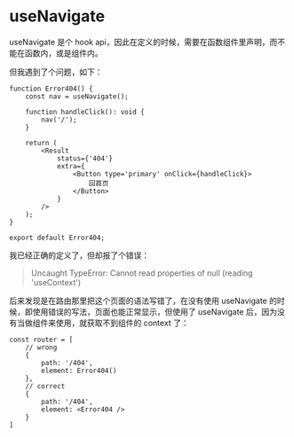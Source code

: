# useNavigate

useNavigate 是个 hook api，因此在定义的时候，需要在函数组件里声明，而不能在函数内，或是组件内。

但我遇到了个问题，如下：
```tsx
function Error404() {
    const nav = useNavigate();

    function handleClick(): void {
        nav('/');
    }

    return (
        <Result
            status={'404'}
            extra={
                <Button type='primary' onClick={handleClick}>
                    回首页
                </Button>
            }
        />
    );
}

export default Error404;
```
我已经正确的定义了，但却报了个错误：
> Uncaught TypeError: Cannot read properties of null (reading 'useContext')

后来发现是在路由那里把这个页面的语法写错了，在没有使用 useNavigate 的时候，即使用错误的写法，页面也能正常显示，但使用了 useNavigate 后，因为没有当做组件来使用，就获取不到组件的 context 了：
```tsx
const router = [
    // wrong
    {
        path: '/404',
        element: Error404()
    },
    // correct
    {
        path: '/404',
        element: <Error404 />
    }
]
```